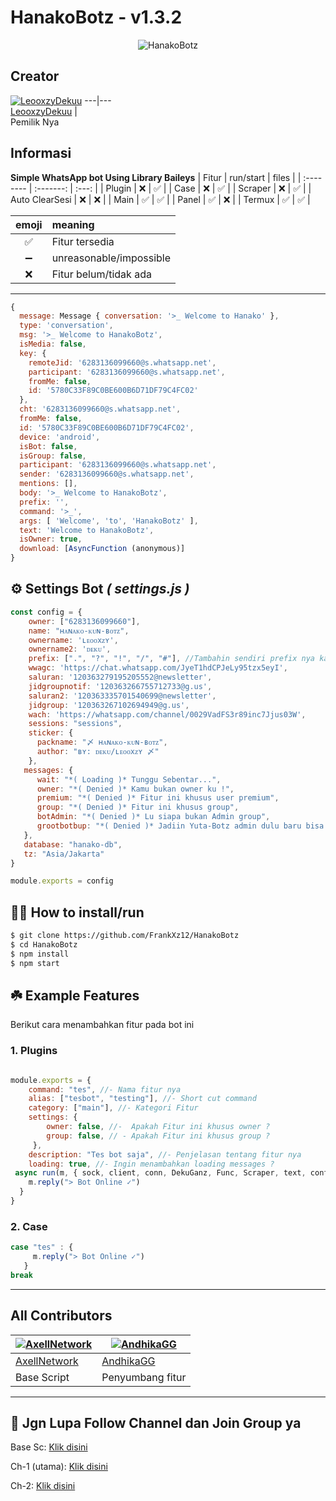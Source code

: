 # **HanakoBotz - v1.3.2** 
<p align="center">
  <img title="HanakoBotz" src="https://files.catbox.moe/movzsb.jpg">
</p>

## **Creator**
[![LeooxzyDekuu](https://github.com/LeooxzyDekuu.png?size=400)](https://github.com/LeooxzyDekuu)
---|---  
[LeooxzyDekuu](https://github.com/LeooxzyDekuu) |  
Pemilik Nya

## Informasi

**Simple WhatsApp bot Using Library Baileys**
| Fitur             | run/start | files | 
| :--------         | :-------: | :---: | 
| Plugin            | ❌        | ✅    |
| Case              | ❌        | ✅    |
| Scraper           | ❌        | ✅    |
| Auto ClearSesi    | ❌        | ❌    |
| Main              | ✅        | ✅    |
| Panel             | ✅        | ❌    |
| Termux            | ✅        | ✅    |

| emoji   | meaning                 |
| :-----: | :---------------------- |
| ✅      | Fitur tersedia          |
| ➖      | unreasonable/impossible |
| ❌      | Fitur belum/tidak ada   |

---

```javascript
{
  message: Message { conversation: '>_ Welcome to Hanako' },
  type: 'conversation',
  msg: '>_ Welcome to HanakoBotz',
  isMedia: false,
  key: {
    remoteJid: '6283136099660@s.whatsapp.net',
    participant: '6283136099660@s.whatsapp.net',
    fromMe: false,
    id: '5780C33F89C0BE600B6D71DF79C4FC02'
  },
  cht: '6283136099660@s.whatsapp.net',
  fromMe: false,
  id: '5780C33F89C0BE600B6D71DF79C4FC02',
  device: 'android',
  isBot: false,
  isGroup: false,
  participant: '6283136099660@s.whatsapp.net',
  sender: '6283136099660@s.whatsapp.net',
  mentions: [],
  body: '>_ Welcome to HanakoBotz',
  prefix: '',
  command: '>_',
  args: [ 'Welcome', 'to', 'HanakoBotz' ],
  text: 'Welcome to HanakoBotz',
  isOwner: true,
  download: [AsyncFunction (anonymous)]
}
```
## ⚙️ Settings Bot ***( settings.js )***

```javascript
const config = {
    owner: ["6283136099660"],
    name: "ʜᴀɴᴀᴋᴏ-ᴋᴜɴ-ʙᴏᴛᴢ",
    ownername: 'ʟᴇᴏᴏxᴢʏ', 
    ownername2: 'ᴅᴇᴋᴜ',
    prefix: [".", "?", "!", "/", "#"], //Tambahin sendiri prefix nya kalo kurang
    wwagc: 'https://chat.whatsapp.com/JyeT1hdCPJeLy95tzx5eyI',
    saluran: '120363279195205552@newsletter', 
    jidgroupnotif: '120363266755712733@g.us', 
    saluran2: '120363335701540699@newsletter', 
    jidgroup: '120363267102694949@g.us', 
    wach: 'https://whatsapp.com/channel/0029VadFS3r89inc7Jjus03W', 
    sessions: "sessions",
    sticker: {
      packname: "〆 ʜᴀɴᴀᴋᴏ-ᴋᴜɴ-ʙᴏᴛᴢ",
      author: "ʙʏ: ᴅᴇᴋᴜ/ʟᴇᴏᴏxᴢʏ 〆"
    },
   messages: {
      wait: "*( Loading )* Tunggu Sebentar...",
      owner: "*( Denied )* Kamu bukan owner ku !",
      premium: "*( Denied )* Fitur ini khusus user premium",
      group: "*( Denied )* Fitur ini khusus group",
      botAdmin: "*( Denied )* Lu siapa bukan Admin group",
      grootbotbup: "*( Denied )* Jadiin Yuta-Botz admin dulu baru bisa akses",
   },
   database: "hanako-db",
   tz: "Asia/Jakarta"
}

module.exports = config
```


## 👨‍💻 How to install/run


```bash
$ git clone https://github.com/FrankXz12/HanakoBotz
$ cd HanakoBotz
$ npm install
$ npm start
```

## ☘️ Example Features
Berikut cara menambahkan fitur pada bot ini

### 1. Plugins

```javascript

module.exports = {
    command: "tes", //- Nama fitur nya
    alias: ["tesbot", "testing"], //- Short cut command
    category: ["main"], //- Kategori Fitur 
    settings: {
        owner: false, //-  Apakah Fitur ini khusus owner ?
        group: false, // - Apakah Fitur ini khusus group ?
     },
    description: "Tes bot saja", //- Penjelasan tentang fitur nya
    loading: true, //- Ingin menambahkan loading messages ?
 async run(m, { sock, client, conn, DekuGanz, Func, Scraper, text, config }) {
    m.reply("> Bot Online ✓")
  }
}
```
### 2. Case

```javascript
case "tes" : {
     m.reply("> Bot Online ✓")
   }
break
```

---  

## **All Contributors**  
[![AxellNetwork](https://github.com/AxellNetwork.png?size=100)](https://github.com/AxellNetwork) | [![AndhikaGG](https://github.com/AndhikaGG.png?size=100)](https://github.com/AndhikaGG)  
---|---  
[AxellNetwork](https://github.com/AxellNetwork) | [AndhikaGG](https://github.com/ERLANRAHMAT)  
Base Script | Penyumbang fitur

---

## 📢 Jgn Lupa Follow Channel dan Join Group ya

<p>Base Sc: <a href="https://whatsapp.com/channel/0029Vb0YWvYJ3jusF2nk9U1P">Klik disini</a></p>

<p>Ch-1 (utama): <a href="https://whatsapp.com/channel/0029VadFS3r89inc7Jjus03W">Klik disini</a></p>

<p>Ch-2: <a href="https://whatsapp.com/channel/0029VateyJuKWEKhJMRKEL20">Klik disini</a></p>
